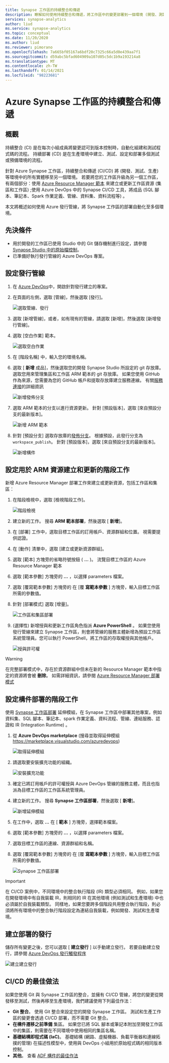 ```yaml
---
title: Synapse 工作區的持續整合和傳遞
description: 瞭解如何使用持續整合和傳遞，將工作區中的變更部署到一個環境 (開發、測試、生產) 至另一個環境。
services: synapse-analytics
author: liud
ms.service: synapse-analytics
ms.topic: conceptual
ms.date: 11/20/2020
ms.author: liud
ms.reviewer: pimorano
ms.openlocfilehash: 7a665bf05167a6bdf20c7325c66a5d0e439aa7f1
ms.sourcegitcommit: d59abc5bfad604909a107d05c5dc1b9a193214a8
ms.translationtype: MT
ms.contentlocale: zh-TW
ms.lasthandoff: 01/14/2021
ms.locfileid: "98223681"
---
```

# <a name="continuous-integration-and-delivery-for-azure-synapse-workspace"></a>Azure Synapse 工作區的持續整合和傳遞

## <a name="overview"></a>概觀

持續整合 (CI) 是在每次小組成員將變更認可到版本控制時，自動化組建和測試程式碼的流程。 持續部署 (CD) 是在生產環境中建立、測試、設定和部署多個測試或預備環境的流程。

針對 Azure Synapse 工作區，持續整合和傳遞 (CI/CD) 將 (開發、測試、生產) 等環境中的所有實體移至另一個環境。 若要將您的工作區升級為另一個工作區，有兩個部分：使用 [Azure Resource Manager 範本](../../azure-resource-manager/templates/overview.md) 來建立或更新工作區資源 (集區和工作區) ;使用 Azure DevOps 中的 Synapse CI/CD 工具，將成品 (SQL 腳本、筆記本、Spark 作業定義、管線、資料集、資料流程等) 。 

本文將概述如何使用 Azure 發行管線，將 Synapse 工作區的部署自動化至多個環境。

## <a name="prerequisites"></a>先決條件

-   用於開發的工作區已使用 Studio 中的 Git 儲存機制進行設定，請參閱 [Synapse Studio 中的原始檔控制](source-control.md)。
-   已準備好執行發行管線的 Azure DevOps 專案。

## <a name="set-up-a-release-pipelines"></a>設定發行管線

1.  在 [Azure DevOps](https://dev.azure.com/)中，開啟針對發行建立的專案。

1.  在頁面的左側，選取 [管線]，然後選取 [發行]。

    ![選取管線、發行](media/create-release-1.png)

1.  選取 [新增管線]，或者，如有現有的管線，請選取 [新增]，然後選取 [新增發行管線]。

1.  選取 [空白作業] 範本。

    ![選取空白作業](media/create-release-select-empty.png)

1.  在 [階段名稱] 中，輸入您的環境名稱。

1.  選取 [ **新增** 成品]，然後選取您的開發 Synapse Studio 所設定的 git 存放庫。 選取您用來管理集區和工作區 ARM 範本的 git 存放庫。 如果您使用 GitHub 作為來源，您需要為您的 GitHub 帳戶和提取存放庫建立服務連線。 有關[服務連接](/azure/devops/pipelines/library/service-endpoints)的詳細資訊 

    ![新增發佈分支](media/release-creation-github.png)

1.  選取 ARM 範本的分支以進行資源更新。 針對 [預設版本]，選取 [來自預設分支的最新版本]。

    ![新增 ARM 範本](media/release-creation-arm-branch.png)

1.  針對 [預設分支] 選取存放庫的[發佈分支](source-control.md#configure-publishing-settings)。 根據預設，此發行分支為 `workspace_publish`。 針對 [預設版本]，選取 [來自預設分支的最新版本]。

    ![新增構件](media/release-creation-publish-branch.png)

## <a name="set-up-a-stage-task-for-arm-resource-create-and-update"></a>設定用於 ARM 資源建立和更新的階段工作 

新增 Azure Resource Manager 部署工作來建立或更新資源，包括工作區和集區：

1. 在階段檢視中，選取 [檢視階段工作]。

    ![階段檢視](media/release-creation-stage-view.png)

1. 建立新的工作。 搜尋 **ARM 範本部署**，然後選取 [ **新增**]。

1. 在 [部署] 工作中，選取目標工作區的訂用帳戶、資源群組和位置。 視需要提供認證。

1. 在 [動作] 清單中，選取 [建立或更新資源群組]。

1. 選取 [範本] 方塊旁的省略符號按鈕 ( **...** )。 流覽目標工作區的 Azure Resource Manager 範本

1. 選取 [範本參數] 方塊旁的 **…** ，以選擇 parameters 檔案。

1. 選取 [覆寫範本參數] 方塊旁的 在 [覆 **寫範本參數** ] 方塊旁，輸入目標工作區所需的參數值。 

1. 針對 [部署模式] 選取 [增量]。
    
    ![工作區和集區部署](media/pools-resource-deploy.png)

1.  (選擇性) 新增授與和更新工作區角色指派 **Azure PowerShell** 。 如果您使用發行管線來建立 Synapse 工作區，則會將管線的服務主體新增為預設工作區系統管理員。您可以執行 PowerShell，將工作區的存取權授與其他帳戶。 
    
    ![授與許可權](media/release-creation-grant-permission.png)

 > [!WARNING]
> 在完整部署模式中，存在於資源群組中但未在新的 Resource Manager 範本中指定的資源將會被 **刪除**。 如需詳細資訊，請參閱 [Azure Resource Manager 部署模式](../../azure-resource-manager/templates/deployment-modes.md)

## <a name="set-up-a-stage-task-for-artifacts-deployment"></a>設定構件部署的階段工作 

使用 [Synapse 工作區部署](https://marketplace.visualstudio.com/items?itemName=AzureSynapseWorkspace.synapsecicd-deploy) 延伸模組，在 Synapse 工作區中部署其他專案，例如資料集、SQL 腳本、筆記本、spark 作業定義、資料流程、管線、連結服務、認證和 IR (Integration Runtime) 。  

1. 從 **Azure DevOps marketplace** (搜尋並取得延伸模組 https://marketplace.visualstudio.com/azuredevops) 

     ![取得延伸模組](media/get-extension-from-market.png)

1. 請選取要安裝擴充功能的組織。 

     ![安裝擴充功能](media/install-extension.png)

1. 確定已將訂用帳戶的許可權授與 Azure DevOps 管線的服務主體，而且也指派為目標工作區的工作區系統管理員。 

1. 建立新的工作。 搜尋 **Synapse 工作區部署**，然後選取 [ **新增**]。

     ![新增延伸模組](media/add-extension-task.png)

1.  在工作中，選取 **...** 在 [ **範本** ] 方塊旁，選擇範本檔案。

1. 選取 [範本參數] 方塊旁的 **…** ，以選擇 parameters 檔案。

1. 選取目標工作區的連線、資源群組和名稱。 

1. 選取 [覆寫範本參數] 方塊旁的 在 [覆 **寫範本參數** ] 方塊旁，輸入目標工作區所需的參數值。 

    ![Synapse 工作區部署](media/create-release-artifacts-deployment.png)

> [!IMPORTANT]
> 在 CI/CD 案例中，不同環境中的整合執行階段 (IR) 類型必須相同。 例如，如果您在開發環境中有自我裝載 IR，則相同的 IR 在其他環境 (例如測試和生產環境) 中也必須屬於自我裝載類型。 同樣地，如果您要跨多個階段共用整合執行階段，則必須將所有環境中的整合執行階段設定為連結自我裝載，例如開發、測試和生產環境。

## <a name="create-release-for-deployment"></a>建立部署的發行 

儲存所有變更之後，您可以選取 [ **建立發行** ] 以手動建立發行。 若要自動建立發行，請參閱 [Azure DevOps 發行觸發程序](/azure/devops/pipelines/release/triggers)

   ![建立建立發行](media/release-creation-manually.png)

## <a name="best-practices-for-cicd"></a>CI/CD 的最佳做法

如果您使用 Git 與 Synapse 工作區的整合，並擁有 CI/CD 管線，將您的變更從開發移至測試，然後再移至生產環境，我們建議使用下列最佳作法：

-   **Git 整合**。 使用 Git 整合來設定您的開發 Synapse 工作區。 測試和生產工作區的變更會透過 CI/CD 部署，而不需要 Git 整合。
-   **在構件遷移之前準備** 集區。 如果您已將 SQL 腳本或筆記本附加至開發工作區中的集區，則需要在不同環境中使用相同的集區名稱。 
-   **基礎結構即程式碼 (IaC)**。 基礎結構 (網路、虛擬機器、負載平衡器和連線拓撲的管理) 在描述性模型中，使用與 DevOps 小組用於原始程式碼的相同版本控制。 
-   **其他**。 查看 [ADF 構件的最佳作法](../../data-factory/continuous-integration-deployment.md#best-practices-for-cicd)